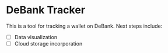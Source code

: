 # DeBank Tracker
This is a tool for tracking a wallet on DeBank. Next steps include:

- [ ] Data visualization
- [ ] Cloud storage incorporation